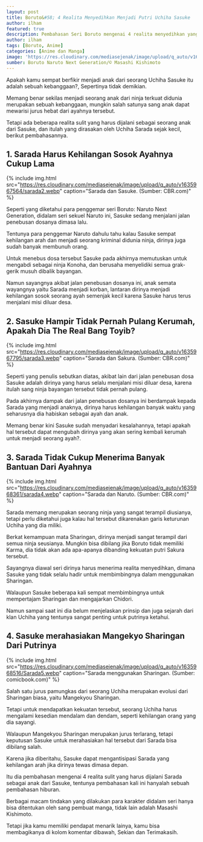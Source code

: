 ```yaml
---
layout: post
title: Boruto&#58; 4 Realita Menyedihkan Menjadi Putri Uchiha Sasuke
author: ilham
featured: true
description: Pembahasan Seri Boruto mengenai 4 realita menyedihkan yang harus dijalani Sarada sebagai putri dari Uchiha Sasuke.
author: ilham
tags: [Boruto, Anime]
categories: [Anime dan Manga]
image: 'https://res.cloudinary.com/mediasejenak/image/upload/q_auto/v1635966573/sarada.webp'
sumber: Boruto Naruto Next Generation/© Masashi Kishimoto
---
```


Apakah kamu sempat berfikir menjadi anak dari seorang Uchiha Sasuke itu adalah sebuah kebanggaan?, Sepertinya tidak demikian.

Memang benar sekilas menjadi seorang anak dari ninja terkuat didunia merupakan sebuah kebanggaan, mungkin salah satunya sang anak dapat mewarisi jurus hebat dari ayahnya tersebut.

Tetapi ada beberapa realita sulit yang harus dijalani sebagai seorang anak dari Sasuke, dan itulah yang dirasakan oleh Uchiha Sarada sejak kecil, berikut pembahasannya.

## 1. Sarada Harus Kehilangan Sosok Ayahnya Cukup Lama

{% include img.html src="https://res.cloudinary.com/mediasejenak/image/upload/q_auto/v1635967564/sarada2.webp" caption="Sarada dan Sasuke. (Sumber: CBR.com)" %}

Seperti yang diketahui para penggemar seri Boruto: Naruto Next Generation, didalam seri sekuel Naruto ini, Sasuke sedang menjalani jalan penebusan dosanya dimasa lalu.

Tentunya para penggemar Naruto dahulu tahu kalau Sasuke sempat kehilangan arah dan menjadi seorang kriminal didunia ninja, dirinya juga sudah banyak membunuh orang.

Untuk menebus dosa tersebut Sasuke pada akhirnya memutuskan untuk mengabdi sebagai ninja Konoha, dan berusaha menyelidiki semua grak-gerik musuh dibalik bayangan.

Namun sayangnya akibat jalan penebusan dosanya ini, anak semata wayangnya yaitu Sarada menjadi korban, lantaran dirinya menjadi kehilangan sosok seorang ayah semenjak kecil karena Sasuke harus terus menjalani misi diluar desa.

## 2. Sasuke Hampir Tidak Pernah Pulang Kerumah, Apakah Dia The Real Bang Toyib?

{% include img.html src="https://res.cloudinary.com/mediasejenak/image/upload/q_auto/v1635967795/sarada3.webp" caption="Sarada dan Sakura. (Sumber: CBR.com)" %}

Seperti yang penulis sebutkan diatas, akibat lain dari jalan penebusan dosa Sasuke adalah dirinya yang harus selalu menjalani misi diluar desa, karena itulah sang ninja bayangan tersebut tidak pernah pulang.

Pada akhirnya dampak dari jalan penebusan dosanya ini berdampak kepada Sarada yang menjadi anaknya, dirinya harus kehilangan banyak waktu yang seharusnya dia habiskan sebagai ayah dan anak.

Memang benar kini Sasuke sudah menyadari kesalahannya, tetapi apakah hal tersebut dapat mengubah dirinya yang akan sering kembali kerumah untuk menjadi seorang ayah?.

## 3. Sarada Tidak Cukup Menerima Banyak Bantuan Dari Ayahnya

{% include img.html src="https://res.cloudinary.com/mediasejenak/image/upload/q_auto/v1635968361/sarada4.webp" caption="Sarada dan Naruto. (Sumber: CBR.com)" %}

Sarada memang merupakan seorang ninja yang sangat terampil diusianya, tetapi perlu diketahui juga kalau hal tersebut dikarenakan garis keturunan Uchiha yang dia miliki.

Berkat kemampuan mata Sharingan, dirinya menjadi sangat terampil dari semua ninja seusianya. Mungkin bisa dibilang jika Boruto tidak memiliki Karma, dia tidak akan ada apa-apanya dibanding kekuatan putri Sakura tersebut.

Sayangnya diawal seri dirinya harus menerima realita menyedihkan, dimana Sasuke yang tidak selalu hadir untuk membimbingnya dalam menggunakan Sharingan.

Walaupun Sasuke beberapa kali sempat membimbingnya untuk mempertajam Sharingan dan mengajarkan Chidori.

Namun sampai saat ini dia belum menjelaskan prinsip dan juga sejarah dari klan Uchiha yang tentunya sangat penting untuk putrinya ketahui.

## 4. Sasuke merahasiakan Mangekyo Sharingan Dari Putrinya

{% include img.html src="https://res.cloudinary.com/mediasejenak/image/upload/q_auto/v1635968516/Sarada5.webp" caption="Sarada menggunakan Sharingan. (Sumber: comicbook.com)" %}

Salah satu jurus pamungkas dari seorang Uchiha merupakan evolusi dari Sharingan biasa, yaitu Mangekyou Sharingan.

Tetapi untuk mendapatkan kekuatan tersebut, seorang Uchiha harus mengalami kesedian mendalam dan dendam, seperti kehilangan orang yang dia sayangi.

Walaupun Mangekyou Sharingan merupakan jurus terlarang, tetapi keputusan Sasuke untuk merahasiakan hal tersebut dari Sarada bisa dibilang salah.

Karena jika diberitahu, Sasuke dapat mengantisipasi Sarada yang kehilangan arah jika dirinya tewas dimasa depan.

Itu dia pembahasan mengenai 4 realita sulit yang harus dijalani Sarada sebagai anak dari Sasuke, tentunya pembahasan kali ini hanyalah sebuah pembahasan hiburan.

Berbagai macam tindakan yang dilakukan para karakter didalam seri hanya bisa ditentukan oleh sang pembuat manga, tidak lain adalah Masashi Kishimoto.

Tetapi jika kamu memiliki pendapat menarik lainya, kamu bisa membagikanya di kolom komentar dibawah, Sekian dan Terimakasih.
